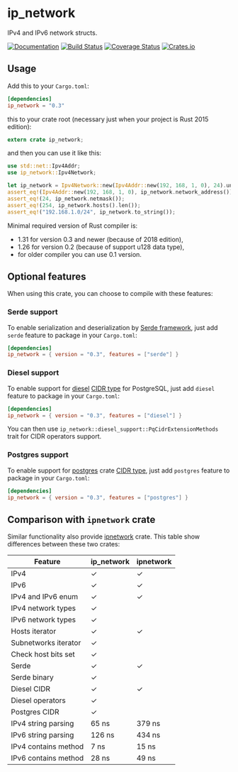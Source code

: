ip_network
========

IPv4 and IPv6 network structs.

[![Documentation](https://docs.rs/ip_network/badge.svg)](https://docs.rs/ip_network)
[![Build Status](https://travis-ci.org/JakubOnderka/ip_network.svg?branch=master)](https://travis-ci.org/JakubOnderka/ip_network)
[![Coverage Status](https://coveralls.io/repos/github/JakubOnderka/ip_network/badge.svg?branch=master)](https://coveralls.io/github/JakubOnderka/ip_network?branch=master)
[![Crates.io](https://img.shields.io/crates/v/ip_network.svg)](https://crates.io/crates/ip_network)

## Usage

Add this to your `Cargo.toml`:

```toml
[dependencies]
ip_network = "0.3"
```

this to your crate root (necessary just when your project is Rust 2015 edition):

```rust
extern crate ip_network;
```

and then you can use it like this:

```rust
use std::net::Ipv4Addr;
use ip_network::Ipv4Network;

let ip_network = Ipv4Network::new(Ipv4Addr::new(192, 168, 1, 0), 24).unwrap();
assert_eq!(Ipv4Addr::new(192, 168, 1, 0), ip_network.network_address());
assert_eq!(24, ip_network.netmask());
assert_eq!(254, ip_network.hosts().len());
assert_eq!("192.168.1.0/24", ip_network.to_string());
```

Minimal required version of Rust compiler is:
- 1.31 for version 0.3 and newer (because of 2018 edition),
- 1.26 for version 0.2 (because of support u128 data type),
- for older compiler you can use 0.1 version.   

## Optional features

When using this crate, you can choose to compile with these features:

### Serde support

To enable serialization and deserialization by [Serde framework](https://serde.rs), 
just add `serde` feature to package in your `Cargo.toml`:

```toml
[dependencies]
ip_network = { version = "0.3", features = ["serde"] }
``` 

### Diesel support

To enable support for [diesel](https://diesel.rs) [CIDR type] for PostgreSQL, 
just add `diesel` feature to package in your `Cargo.toml`:

```toml
[dependencies]
ip_network = { version = "0.3", features = ["diesel"] }
``` 

You can then use `ip_network::diesel_support::PqCidrExtensionMethods` trait for CIDR operators support.


### Postgres support

To enable support for [postgres](https://github.com/sfackler/rust-postgres) crate [CIDR type], 
just add `postgres` feature to package in your `Cargo.toml`:

```toml
[dependencies]
ip_network = { version = "0.3", features = ["postgres"] }
``` 

## Comparison with `ipnetwork` crate

Similar functionality also provide [ipnetwork](https://github.com/achanda/ipnetwork) crate. 
This table show differences between these two crates:


| Feature              | ip_network | ipnetwork |
|----------------------|------------|-----------|
| IPv4                 |      ✓     |     ✓     |
| IPv6                 |      ✓     |     ✓     |
| IPv4 and IPv6 enum   |      ✓     |     ✓     |
| IPv4 network types   |      ✓     |           |
| IPv6 network types   |      ✓     |           |
| Hosts iterator       |      ✓     |     ✓     | 
| Subnetworks iterator |      ✓     |           |
| Check host bits set  |      ✓     |           |
| Serde                |      ✓     |     ✓     |
| Serde binary         |      ✓     |           |
| Diesel CIDR          |      ✓     |     ✓     |
| Diesel operators     |      ✓     |           |
| Postgres CIDR        |      ✓     |           |
| IPv4 string parsing  | 65 ns      | 379 ns    |
| IPv6 string parsing  | 126 ns     | 434 ns    |
| IPv4 contains method | 7 ns       | 15 ns     |
| IPv6 contains method | 28 ns      | 49 ns     |

[CIDR type]: https://www.postgresql.org/docs/current/datatype-net-types.html#DATATYPE-CIDR